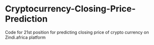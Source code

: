 # Cryptocurrency-Closing-Price-Prediction
Code for 21st position for predicting closing price of crypto currency on Zindi.africa platform
